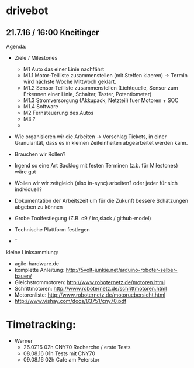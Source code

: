 # drivebot

21.7.16 / 16:00 Kneitinger
--------------------------
 
Agenda:
 * Ziele / Milestones
   * M1 Auto das einer Linie nachfährt 
    * M1.1 Motor-Teilliste zusammenstellen (mit Steffen klaeren) -> Termin wird nächste Woche Mittwoch geklärt. 
    * M1.2 Sensor-Teilliste zusammenstellen (Lichtquelle, Sensor zum Erkennen einer Linie, Schalter, Taster, Potentiometer)
    * M1.3 Stromversorgung (Akkupack, Netzteil) fuer Motoren + SOC
    * M1.4 Software
   * M2 Fernsteuerung des Autos
   * M3 ?
   * 
   


* Wie organisieren wir die Arbeiten -> Vorschlag Tickets, in einer Granularität, dass es in kleinen Zeiteinheiten abgearbeitet werden kann.
* Brauchen wir Rollen?
* Irgend so eine Art Backlog mit festen Terminen (z.b. für Milestones) wäre gut
* Wollen wir wir zeitgleich (also in-sync) arbeiten? oder jeder für sich individuell?
* Dokumentation der Arbeitszeit um für die Zukunft bessere Schätzungen abgeben zu können
* Grobe Toolfestlegung (Z.B. c9 / irc,slack / github-model)
* Technische Plattform festlegen
* †

kleine Linksammlung:
  * agile-hardware.de
  * komplette Anleitung: http://5volt-junkie.net/arduino-roboter-selber-bauen/
  * Gleichstrommotoren: http://www.roboternetz.de/motoren.html
  * Schrittmotoren: http://www.roboternetz.de/schrittmotoren.html
  * Motorenliste: http://www.roboternetz.de/motoruebersicht.html
  * http://www.vishay.com/docs/83751/cny70.pdf

Timetracking:
=============
* Werner
  - 26.07.16 02h CNY70 Recherche / erste Tests  
  - 08.08.16 01h Tests mit CNY70
  - 09.08.16 02h Cafe am Peterstor
